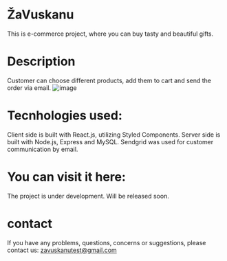 # ŽaVuskanu

This is e-commerce project, where you can buy tasty and beautiful gifts.

# Description

Customer can choose different products, add them to cart and send the order via email.
![image](https://user-images.githubusercontent.com/34486157/159043002-46cdf155-d889-42f2-8c2e-1021a654d3ff.png)


# Tecnhologies used:

Client side is built with React.js, utilizing Styled Components.
Server side is built with Node.js, Express and MySQL.
Sendgrid was used for customer communication by email.

# You can visit it here:
The project is under development. Will be released soon.

# contact
If you have any problems, questions, concerns or suggestions, please contact us: zavuskanutest@gmail.com
